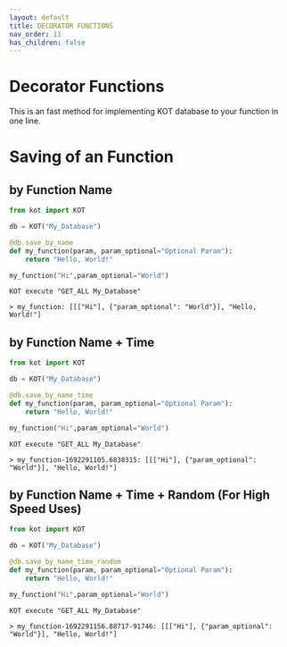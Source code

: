 ```yaml
---
layout: default
title: DECORATOR FUNCTIONS
nav_order: 11
has_children: false
---
```

# Decorator Functions
This is an fast method for implementing KOT database to your function in one line.


# Saving of an Function 

## by Function Name
```python
from kot import KOT

db = KOT("My_Database")

@db.save_by_name
def my_function(param, param_optional="Optional Param"):
    return "Hello, World!"

my_function("Hi",param_optional="World")
```
```console
KOT execute "GET_ALL My_Database"

> my_function: [[["Hi"], {"param_optional": "World"}], "Hello, World!"]
```

## by Function Name + Time
```python
from kot import KOT

db = KOT("My_Database")

@db.save_by_name_time
def my_function(param, param_optional="Optional Param"):
    return "Hello, World!"

my_function("Hi",param_optional="World")
```
```console
KOT execute "GET_ALL My_Database"

> my_function-1692291105.6838315: [[["Hi"], {"param_optional": "World"}], "Hello, World!"]
```

## by Function Name + Time + Random (For High Speed Uses)
```python
from kot import KOT

db = KOT("My_Database")

@db.save_by_name_time_random
def my_function(param, param_optional="Optional Param"):
    return "Hello, World!"

my_function("Hi",param_optional="World")
```
```console
KOT execute "GET_ALL My_Database"

> my_function-1692291156.88717-91746: [[["Hi"], {"param_optional": "World"}], "Hello, World!"]
```
